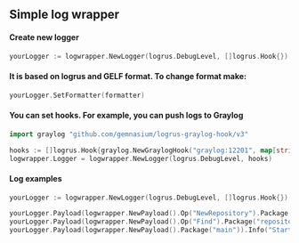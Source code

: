 ## Simple log wrapper

#### Create new logger
```go
yourLogger := logwrapper.NewLogger(logrus.DebugLevel, []logrus.Hook{})
```

#### It is based on logrus and GELF format. To change format make:
```go
yourLogger.SetFormatter(formatter)
```

#### You can set hooks. For example, you can push logs to Graylog
```go
import graylog "github.com/gemnasium/logrus-graylog-hook/v3"

hooks := []logrus.Hook{graylog.NewGraylogHook("graylog:12201", map[string]interface{}{})}
logwrapper.Logger = logwrapper.NewLogger(logrus.DebugLevel, hooks)
```

#### Log examples
```go
yourLogger := logwrapper.NewLogger(logrus.DebugLevel, []logrus.Hook{})

yourLogger.Payload(logwrapper.NewPayload().Op("NewRepository").Package("repository")).Fatal(err)
yourLogger.Payload(logwrapper.NewPayload().Op("Find").Package("repository")).Error(err)
yourLogger.Payload(logwrapper.NewPayload().Package("main")).Info("Starting server")
```

